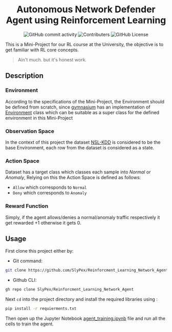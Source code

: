 <h1 align="center">Autonomous Network Defender Agent using Reinforcement Learning</h2>

<div align="center">
  <img src="https://img.shields.io/github/commit-activity/t/SlyPex/Reinforcment_Learning_Network_Agent" alt="GitHub commit activity">
  <img src="https://img.shields.io/github/contributors/SlyPex/Reinforcment_Learning_Network_Agent" alt="Contributers">
  <img alt="GitHub License" src="https://img.shields.io/github/license/SlyPex/Reinforcment_Learning_Network_Agent">
</div>

This is a Mini-Project for our RL course at the University, the objective is to get familiar with RL core concepts.

> Ain't much. but it's honest work.

## Description
### Environment
According to the specifications of the Mini-Project, the Environment should be defined from scratch, since [gymnasium](https://gymnasium.farama.org/) has an implementation of [Environment](https://gymnasium.farama.org/api/env/) class which can be suitable as a super class for the defined environment in this Mini-Project

### Observation Space
In the context of this project the dataset [NSL-KDD](https://www.kaggle.com/datasets/hassan06/nslkdd) is considered to be the base Environment, each row from the dataset is considered as a state.
### Action Space
Dataset has a target class which classes each sample into _Normal_ or _Anomaly_, Relying on this the Action Space is defined as follows:

- `Allow` which corresponds to `Normal`
- `Deny` which corresponds to `Anomaly`

### Reward Function
Simply, if the agent allows/denies a normal/anomaly traffic respectively it get rewarded +1 otherwise it gets 0.

## Usage
First clone this project either by:
  - Git command:
```sh
git clone https://github.com/SlyPex/Reinforcment_Learning_Network_Agent.git
```
- Github CLI:
```sh
gh repo clone SlyPex/Reinforcment_Learning_Network_Agent
```
Next `cd` into the project directory and install the required libraries using : 

```sh
pip install -r requierments.txt
```

Then open up the Jupyter Notebook [agent_training.ipynb](./notebooks/agent_training.ipynb) file and run all the cells to train the agent.